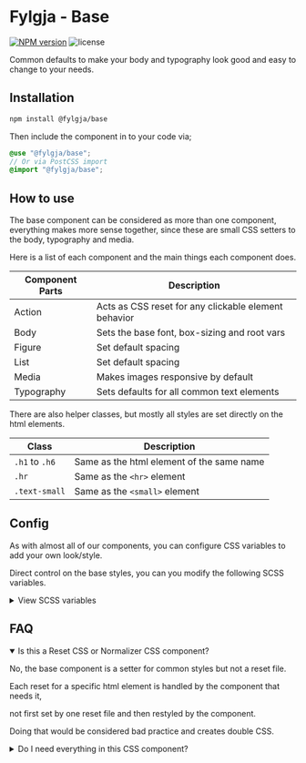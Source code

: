 # Fylgja - Base

[![NPM version](https://img.shields.io/npm/v/@fylgja/base)](https://www.npmjs.org/package/@fylgja/base)
![license](https://img.shields.io/github/license/fylgja/fylgja)

Common defaults to make your body and typography look good
and easy to change to your needs.

## Installation

```bash
npm install @fylgja/base
```

Then include the component in to your code via;

```scss
@use "@fylgja/base";
// Or via PostCSS import
@import "@fylgja/base";
```


## How to use

The base component can be considered as more than one component, everything makes more sense together,
since these are small CSS setters to the body, typography and media.

Here is a list of each component and the main things each component does.

| Component Parts | Description                                          |
| --------------- | ---------------------------------------------------- |
| Action          | Acts as CSS reset for any clickable element behavior |
| Body            | Sets the base font, box-sizing and root vars         |
| Figure          | Set default spacing                                  |
| List            | Set default spacing                                  |
| Media           | Makes images responsive by default                   |
| Typography      | Sets defaults for all common text elements           |

There are also helper classes, but mostly all styles are set directly on the html elements.

| Class          | Description                               |
| -------------- | ----------------------------------------- |
| `.h1` to `.h6` | Same as the html element of the same name |
| `.hr`          | Same as the `<hr>` element                |
| `.text-small`  | Same as the `<small>` element             |

## Config

As with almost all of our components, you can configure CSS variables to add your own look/style.

Direct control on the base styles, you can you modify the following SCSS variables.

<details class="faq-panel"><summary>View SCSS variables</summary>

```scss
// Typography
$family-main: (
    system-ui,
    -apple-system,
    Helvetica,
    Arial,
    sans-serif,
    "Apple Color Emoji",
    "Segoe UI Emoji"
) !default;
$family-header: $family-main !default;
$font-size: 1rem !default;
$font-weight: normal !default;
$line-height: 1.5 !default;
$letter-spacing: normal !default;
$caption-size: 0.875em !default;

$quotes: "“" "”" "‘" "’" !default;
$blockquote-margin: 2em 0 !default;
$blockquote-padding-start: 1em !default;
$blockquote-border-color: var(
    --quote-border-color,
    var(--color-theme, currentcolor)
) !default;
$blockquote-border-start: 0.25em solid $blockquote-border-color !default;
$blockquote-font-style: italic !default;

$accent-color: var(--color-theme) !default;

$link-color: var(--color-theme) !default;
$link-color-focus: var(--color-theme) !default;
$link-style: none !default;
$link-style-focus: underline !default;

$selection-bg: $color-theme-fade !default;
$selection-color: inherit !default;

$hr-size: 1px !default;
$hr-style: solid !default;
$hr-color: currentcolor !default;
$hr-margin: 1em 0 !default;

$mark-padding: 0 0.15em !default;
$mark-bg: var(--selection-bg) !default;
$mark-color: var(--selection-color) !default;

// List
$list-margin: $item-spacer;
$dl-margin: $item-spacer;
$dd-margin: 0 0 0.5rem;

// Headings
$h-margin: 1.33em 0 0.67em !default;
$h-family: var(--family-header) !default;
$h-font-size: 1em !default;
$h-line-height: inherit !default;
$h-font-weight: normal !default;

$h1-margin: 0 0 0.45em !default;
$h1-family: null !default;
$h1-font-size: 2.2em !default;
$h1-line-height: null !default;
$h1-font-weight: null !default;

$h2-margin: 1.33em 0 0.55em !default;
$h2-family: null !default;
$h2-font-size: 1.6em !default;
$h2-line-height: null !default;
$h2-font-weight: null !default;

$h3-margin: 1.33em 0 0.6em !default;
$h3-family: null !default;
$h3-font-size: 1.35em !default;
$h3-line-height: null !default;
$h3-font-weight: null !default;

$h4-margin: null !default;
$h4-family: null !default;
$h4-font-size: 1.25em !default;
$h4-line-height: null !default;
$h4-font-weight: null !default;

$h5-margin: null !default;
$h5-family: null !default;
$h5-font-size: 1.125em !default;
$h5-line-height: null !default;
$h5-font-weight: 500 !default;

$h6-margin: null !default;
$h6-family: null !default;
$h6-font-size: 1em !default;
$h6-line-height: null !default;
$h6-font-weight: bolder !default;
```

</details>

## FAQ

<details class="faq-panel" open><summary>Is this a Reset CSS or Normalizer CSS component?</summary>

No, the base component is a setter for common styles but not a reset file.

Each reset for a specific html element is handled by the component that needs it,

not first set by one reset file and then restyled by the component.

Doing that would be considered bad practice and creates double CSS.

</details>

<details class="faq-panel"><summary>Do I need everything in this CSS component?</summary>

No. If you only need parts of the base component, just import each part.

```scss
@use "@fylgja/base/body";
@use "@fylgja/base/media";
```

</details>
